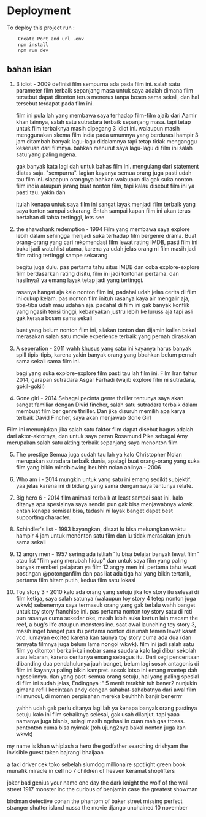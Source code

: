 # Deployment

To deploy this project run :

```bash
    Create Port and url .env
    npm install
    npm run dev
```

## bahan isian

1. 3 idiot - 2009
   definisi film sempurna ada pada film ini. salah satu parameter film terbaik sepanjang masa untuk saya adalah dimana film tersebut dapat ditonton terus menerus tanpa bosen sama sekali, dan hal tersebut terdapat pada film ini.

   film ini pula lah yang membawa saya terhadap film-film ajaib dari Aamir khan lainnya, salah satu sutradara terbaik sepanjang masa. tapi tetap untuk film terbaiknya masih dipegang 3 idiot ini. walaupun masih menggunakan skema film india pada umumnya yang berdurasi hampir 3 jam ditambah banyak lagu-lagu didalamnya tapi tetap tidak menganggu keseruan dari filmnya. bahkan menurut saya lagu-lagu di film ini salah satu yang paling ngena.

   gak banyak kata lagi dah untuk bahas film ini. mengulang dari statement diatas saja. "sempurna". lagian kayanya semua orang juga pasti udah tau film ini. siapapun orangnya bahkan walaupun dia gak suka nonton film india ataupun jarang buat nonton film, tapi kalau disebut film ini ya pasti tau. yakin dah

   itulah kenapa untuk saya film ini sangat layak menjadi film terbaik yang saya tonton sampai sekarang. Entah sampai kapan film ini akan terus bertahan di tahta tertinggi, lets see

2. the shawshank redemption - 1994
   Film yang membawa saya explore lebih dalam sehingga menjadi suka terhadap film bergenre drama. Buat orang-orang yang cari rekomendasi film lewat rating IMDB, pasti film ini bakal jadi watchlist utama, karena ya udah jelas orang ni film masih jadi film rating tertinggi sampe sekarang

   begitu juga dulu. pas pertama tahu situs IMDB dan coba explore-explore film berdasarkan rating disitu, film ini jadi tontonan pertama. dan hasilnya? ya emang layak tetap jadi yang tertinggi.

   rasanya hangat aja kalo nonton film ini, padahal udah jelas cerita di film ini cukup kelam. pas nonton film inituh rasanya kaya air mengalir aja, tiba-tiba udah mau udahan aja. padahal di film ini gak banyak konflik yang ngasih tensi tinggi, kebanyakan justru lebih ke luruss aja tapi asli gak kerasa bosen sama sekali

   buat yang belum nonton film ini, silakan tonton dan dijamin kalian bakal merasakan salah satu movie experience terbaik yang pernah dirasakan

3. A seperation - 2011
   wahh khusus yang satu ini kayanya harus banyak spill tipis-tipis, karena yakin banyak orang yang bbahkan belum pernah sama sekali sama film ini.

   bagi yang suka explore-explore film pasti tau lah film ini. Film Iran tahun 2014, garapan sutradara Asgar Farhadi (wajib explore film ni sutradara, gokil-gokil)

4. Gone girl - 2014
   Sebagai pecinta genre thriller tentunya saya akan sangat familiar dengan Divid fincher, salah satu sutradara terbaik dalam membuat film ber genre thriller. Dan jika disuruh memilih apa karya terbaik David Fincher, saya akan menjawab Gone Girl

Film ini menunjukan jika salah satu faktor film dapat disebut bagus adalah dari aktor-aktornya, dan untuk saya peran Rosamund Pike sebagai Amy merupakan salah satu akting terbaik sepanjang saya menonton film

5. The prestige
   Semua juga sudah tau lah ya kalo Christopher Nolan merupakan sutradara terbaik dunia, apalagi buat orang-orang yang suka film yang bikin mindblowing beuhhh nolan ahlinya.- 2006

6. Who am i - 2014
   mungkin untuk yang satu ini emang sedikit subjektif. yaa jelas karena ini di bidang yang sama dengan saya tentunya relate.

7. Big hero 6 - 2014
   film animasi terbaik at least sampai saat ini. kalo ditanya apa spesialnya saya sendiri pun gak bisa menjawabnya wkwk. entah kenapa
   semisal bisa, tadashi ni layak banget dapet best supporting character.

8. Schindler's list - 1993
   bayangkan, disaat lu bisa meluangkan waktu hampir 4 jam untuk menonton satu film dan lu tidak merasakan jenuh sama sekali

9. 12 angry men - 1957
   sering ada istliah "lu bisa belajar banyak lewat film" atau list "film yang merubah hidup" dan untuk saya film yang paling banyak memberi pelajaran ya film 12 angry men ini. pertama tahu lewat postingan @potonganfilm dan pas liat ada tiga hal yang bikin tertarik, pertama film hitam putih, kedua film satu lokasi

10. Toy story 3 - 2010
    kalo ada orang yang setuju jika toy story itu selesai di film ketiga, saya salah satunya (walaupun toy story 4 tetep nonton juga wkwk)
    sebenernya saya termasuk orang yang gak terlalu wahh banget untuk toy story franchise ini. pas pertama nonton toy story satu di rcti pun rasanya cuma sekedar oke, masih lebih suka kartun lain macam the reef, a bug's life ataupun monsters inc.
    saat awal launching toy story 3, masih inget banget pas itu pertama nonton di rumah temen lewat kaset vcd. lumayan excited karena kan taunya toy story cuma ada dua (dan ternyata filmnya juga belum lama nongol wkwk). film ini jadi salah satu film yg ditonton berkali-kali nobar sama saudara kalo lagi dibur sekolah atau lebaran, karena ceritanya emang sebagus itu.
    Dari segi penceritaan dibanding dua pendahulunya jauh banget, belum lagi sosok antagonis di film ini kayanya paling bikin kampret. sosok lotso ini emang mantep dah ngeselinnya. dan yang pasti semua orang setuju, hal yang paling spesial di film ini sudah jelas, Endingnya :"
    5 menit terakhir tuh bener2 nunjukin gimana refill kecintaan andy dengan sahabat-sahabatnya dari awal film ini muncul, di momen perpisahan mereka beuhhhh banjir benerrrr

    yahhh udah gak perlu ditanya lagi lah ya kenapa banyak orang pastinya setuju kalo ini film sebaiknya selesai, gak usah dilanjut. tapi yaaa namanya juga bisnis, selagi masih ngehasilin cuan mah gas trosss. pentonton cuma bisa nyimak (toh ujung2nya bakal nonton juga kan wkwk)

my name is khan
whiplash
a hero
the godfather
searching
drishyam
the invisible guest
taken
bajrangi bhaijaan

a taxi driver
cek toko sebelah
slumdog millionaire
spotlight
green book
munafik
miracle in cell no 7
children of heaven
keramat
shoplifters

joker
bad genius
your name
one day
the dark knight
the wolf of the wall street
1917
monster inc
the curious of benjamin case
the greatest showman

birdman
detective conan the phantom of baker street
missing
perfect stranger
shutter island
nussa the movie
django unchained
10 november
